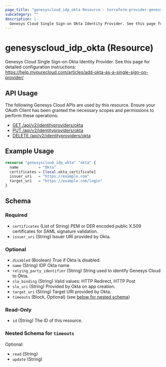 ```yaml
---
page_title: "genesyscloud_idp_okta Resource - terraform-provider-genesyscloud"
subcategory: ""
description: |-
  Genesys Cloud Single Sign-on Okta Identity Provider. See this page for detailed configuration instructions: https://help.mypurecloud.com/articles/add-okta-as-a-single-sign-on-provider/
---
```

# genesyscloud_idp_okta (Resource)

Genesys Cloud Single Sign-on Okta Identity Provider. See this page for detailed configuration instructions: https://help.mypurecloud.com/articles/add-okta-as-a-single-sign-on-provider/

## API Usage
The following Genesys Cloud APIs are used by this resource. Ensure your OAuth Client has been granted the necessary scopes and permissions to perform these operations:

* [GET /api/v2/identityproviders/okta](https://developer.mypurecloud.com/api/rest/v2/identityprovider/#get-api-v2-identityproviders-okta)
* [PUT /api/v2/identityproviders/okta](https://developer.mypurecloud.com/api/rest/v2/identityprovider/#put-api-v2-identityproviders-okta)
* [DELETE /api/v2/identityproviders/okta](https://developer.mypurecloud.com/api/rest/v2/identityprovider/#delete-api-v2-identityproviders-okta)

## Example Usage

```terraform
resource "genesyscloud_idp_okta" "okta" {
  name         = "Okta"
  certificates = [local.okta_certificate]
  issuer_uri   = "https://example.com"
  target_uri   = "https://example.com/login"
}
```

<!-- schema generated by tfplugindocs -->
## Schema

### Required

- `certificates` (List of String) PEM or DER encoded public X.509 certificates for SAML signature validation.
- `issuer_uri` (String) Issuer URI provided by Okta.

### Optional

- `disabled` (Boolean) True if Okta is disabled.
- `name` (String) IDP Okta name
- `relying_party_identifier` (String) String used to identify Genesys Cloud to Okta.
- `slo_binding` (String) Valid values: HTTP Redirect, HTTP Post
- `slo_uri` (String) Provided by Okta on app creation.
- `target_uri` (String) Target URI provided by Okta.
- `timeouts` (Block, Optional) (see [below for nested schema](#nestedblock--timeouts))

### Read-Only

- `id` (String) The ID of this resource.

<a id="nestedblock--timeouts"></a>
### Nested Schema for `timeouts`

Optional:

- `read` (String)
- `update` (String)

